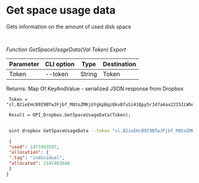 ﻿---
sidebar_position: 5
---

# Get space usage data
 Gets information on the amount of used disk space




<br/>


*Function GetSpaceUsageData(Val Token) Export*

 | Parameter | CLI option | Type | Destination |
 |-|-|-|-|
 | Token | --token | String | Token |

 
 Returns: Map Of KeyAndValue - serialized JSON response from Dropbox


```bsl title="Code example"
 Token = "sl.B2ieEHcB9I9BTwJFjbf_MQtoZMKjGYgkpBqzQkvBfuSz41Qpy5r3d7a4ax22I5ILWhd9KLbN5L...";
 
 Result = OPI_Dropbox.GetSpaceUsageData(Token);
```
	


```sh title="CLI command example"
 
 oint dropbox GetSpaceUsageData --token "sl.B2ieEHcB9I9BTwJFjbf_MQtoZMKjGYgkpBqzQkvBfuSz41Qpy5r3d7a4ax22I5ILWhd9KLbN5L..."

```

```json title="Result"
 {
 "used": 1477493597,
 "allocation": {
 ".tag": "individual",
 "allocated": 2147483648
 }
}
```
